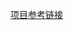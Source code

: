 [项目参考链接](https://grokonez.com/spring-framework/spring-security/spring-security-jwt-authentication-restapis-springboot-spring-mvc-spring-security-spring-jpa-mysql)

